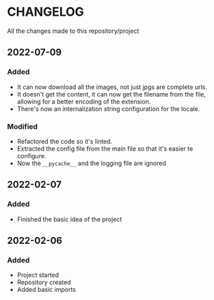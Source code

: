 # CHANGELOG #

All the changes made to this repository/project

## 2022-07-09

### Added

- It can now download all the images, not just jpgs are complete urls.
- It doesn't get the content, it can now get the filename from the file, allowing for a better encoding of the extension.
- There's now an internalization string configuration for the locale.

### Modified

- Refactored the code so it's linted.
- Extracted the config file from the main file so that it's easier te configure.
- Now the `__pycache__` and the logging file are ignored

## 2022-02-07

### Added

- Finished the basic idea of the project

## 2022-02-06

### Added

- Project started
- Repository created
- Added basic imports